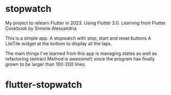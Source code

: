 # stopwatch

My project to relearn Flutter in 2023.
Using Flutter 3.0.
Learning from Flutter Cookbook by Simone Alessandria

This is a simple app. 
A stopwatch with stop, start and reset buttons
A ListTile widget at the bottom to display all the laps.

The main things I've learned from this app is managing states as well as refactoring (extract Method is awesome!) since the program has finally grown to be larger than 100-200 lines. 

# flutter-stopwatch
